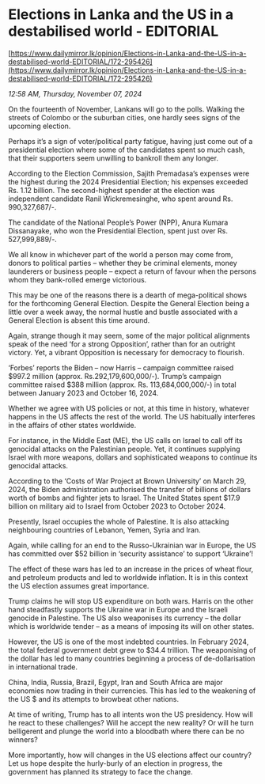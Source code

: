 # Elections in Lanka and the US in a destabilised world - EDITORIAL

[https://www.dailymirror.lk/opinion/Elections-in-Lanka-and-the-US-in-a-destabilised-world-EDITORIAL/172-295426](https://www.dailymirror.lk/opinion/Elections-in-Lanka-and-the-US-in-a-destabilised-world-EDITORIAL/172-295426)

*12:58 AM, Thursday, November 07, 2024*

On the fourteenth of November, Lankans will go to the polls. Walking the streets of Colombo or the suburban cities, one hardly sees signs of the upcoming election.

Perhaps it’s a sign of voter/political party fatigue, having just come out of a presidential election where some of the candidates spent so much cash, that their supporters seem unwilling to bankroll them any longer.

According to the Election Commission, Sajith Premadasa’s expenses were the highest during the 2024 Presidential Election; his expenses exceeded Rs. 1.12 billion. The second-highest spender at the election was independent candidate Ranil Wickremesinghe, who spent around Rs. 990,327,687/-.

The candidate of the National People’s Power (NPP), Anura Kumara Dissanayake, who won the Presidential Election, spent just over Rs. 527,999,889/-.

We all know in whichever part of the world a person may come from, donors to political parties – whether they be criminal elements, money launderers or business people – expect a return of favour when the persons whom they bank-rolled emerge victorious.

This may be one of the reasons there is a dearth of mega-political shows for the forthcoming General Election. Despite the General Election being a little over a week away, the normal hustle and bustle associated with a General Election is absent this time around.

Again, strange though it may seem, some of the major political alignments speak of the need ‘for a strong Opposition’, rather than for an outright victory. Yet, a vibrant Opposition is necessary for democracy to flourish.

‘Forbes’ reports the Biden – now Harris – campaign committee raised $997.2 million (approx. Rs.292,179,600,000/-). Trump’s campaign committee raised $388 million (approx. Rs. 113,684,000,000/-) in total between January 2023 and October 16, 2024.

Whether we agree with US policies or not, at this time in history, whatever happens in the US affects the rest of the world. The US habitually interferes in the affairs of other states worldwide.

For instance, in the Middle East (ME), the US calls on Israel to call off its genocidal attacks on the Palestinian people. Yet, it continues supplying Israel with more weapons, dollars and sophisticated weapons to continue its genocidal attacks.

According to the ‘Costs of War Project at Brown University’ on March 29, 2024, the Biden administration authorised the transfer of billions of dollars worth of bombs and fighter jets to Israel. The United States spent $17.9 billion on military aid to Israel from October 2023 to October 2024.

Presently, Israel occupies the whole of Palestine. It is also attacking neighbouring countries of Lebanon, Yemen, Syria and Iran.

Again, while calling for an end to the Russo-Ukrainian war in Europe, the US has committed over $52 billion in ‘security assistance’ to support ‘Ukraine’!

The effect of these wars has led to an increase in the prices of wheat flour, and petroleum products and led to worldwide inflation. It is in this context the US election assumes great importance.

Trump claims he will stop US expenditure on both wars. Harris on the other hand steadfastly supports the Ukraine war in Europe and the Israeli genocide in Palestine. The US also weaponises its currency – the dollar which is worldwide tender – as a means of imposing its will on other states.

However, the US is one of the most indebted countries. In February 2024, the total federal government debt grew to $34.4 trillion. The weaponising of the dollar has led to many countries beginning a process of de-dollarisation in international trade.

China, India, Russia, Brazil, Egypt, Iran and South Africa are major economies now trading in their currencies. This has led to the weakening of the US $ and its attempts to browbeat other nations.

At time of writing, Trump has to all intents won the US presidency. How will he react to these challenges? Will he accept the new reality? Or will he turn belligerent and plunge the world into a bloodbath where there can be no winners?

More importantly, how will changes in the US elections affect our country? Let us hope despite the hurly-burly of an election in progress, the government has planned its strategy to face the change.


